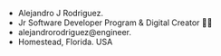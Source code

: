 - Alejandro J Rodriguez.
- Jr Software Developer Program & Digital Creator 🔗📍
- alejandrorodriguez@engineer.
- Homestead, Florida. USA
